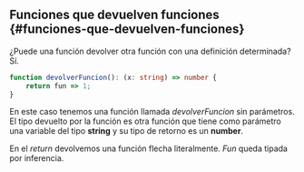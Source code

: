 ## Funciones que devuelven funciones {#funciones-que-devuelven-funciones}

¿Puede una función devolver otra función con una definición determinada? Sí.

```ts
function devolverFuncion(): (x: string) => number { 
    return fun => 1;
}
```

En este caso tenemos una función llamada _devolverFuncion_ sin parámetros. El tipo devuelto por la función es otra función que tiene como parámetro una variable del tipo **string** y su tipo de retorno es un **number**.

En el _return_ devolvemos una función flecha literalmente. _Fun_ queda tipada por inferencia.